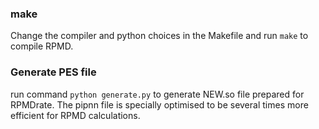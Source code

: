 ### make
Change the compiler and python choices in the Makefile and run `make` to compile RPMD.
### Generate PES file
run command `python generate.py` to generate NEW.so file prepared for RPMDrate. The pipnn file is specially optimised to be several times more efficient for RPMD calculations.
